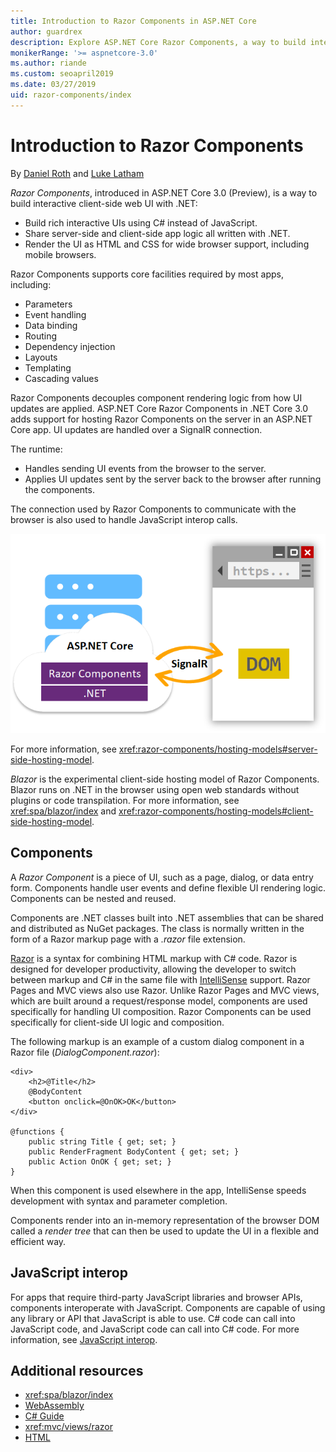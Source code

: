 ```yaml
---
title: Introduction to Razor Components in ASP.NET Core
author: guardrex
description: Explore ASP.NET Core Razor Components, a way to build interactive client-side web UI with .NET in an ASP.NET Core app.
monikerRange: '>= aspnetcore-3.0'
ms.author: riande
ms.custom: seoapril2019
ms.date: 03/27/2019
uid: razor-components/index
---
```

# Introduction to Razor Components

By [Daniel Roth](https://github.com/danroth27) and [Luke Latham](https://github.com/guardrex)

*Razor Components*, introduced in ASP.NET Core 3.0 (Preview), is a way to build interactive client-side web UI with .NET:

* Build rich interactive UIs using C# instead of JavaScript.
* Share server-side and client-side app logic all written with .NET.
* Render the UI as HTML and CSS for wide browser support, including mobile browsers.

Razor Components supports core facilities required by most apps, including:

* Parameters
* Event handling
* Data binding
* Routing
* Dependency injection
* Layouts
* Templating
* Cascading values

Razor Components decouples component rendering logic from how UI updates are applied. ASP.NET Core Razor Components in .NET Core 3.0 adds support for hosting Razor Components on the server in an ASP.NET Core app. UI updates are handled over a SignalR connection.

The runtime:

* Handles sending UI events from the browser to the server.
* Applies UI updates sent by the server back to the browser after running the components.

The connection used by Razor Components to communicate with the browser is also used to handle JavaScript interop calls.

![Razor Components runs .NET code on the server and interacts with the Document Object Model on the client over a SignalR connection](index/_static/aspnet-core-razor-components.png)

For more information, see <xref:razor-components/hosting-models#server-side-hosting-model>.

*Blazor* is the experimental client-side hosting model of Razor Components. Blazor runs on .NET in the browser using open web standards without plugins or code transpilation. For more information, see <xref:spa/blazor/index> and <xref:razor-components/hosting-models#client-side-hosting-model>.

## Components

A *Razor Component* is a piece of UI, such as a page, dialog, or data entry form. Components handle user events and define flexible UI rendering logic. Components can be nested and reused.

Components are .NET classes built into .NET assemblies that can be shared and distributed as NuGet packages. The class is normally written in the form of a Razor markup page with a *.razor* file extension.

[Razor](xref:mvc/views/razor) is a syntax for combining HTML markup with C# code. Razor is designed for developer productivity, allowing the developer to switch between markup and C# in the same file with [IntelliSense](/visualstudio/ide/using-intellisense) support. Razor Pages and MVC views also use Razor. Unlike Razor Pages and MVC views, which are built around a request/response model, components are used specifically for handling UI composition. Razor Components can be used specifically for client-side UI logic and composition.

The following markup is an example of a custom dialog component in a Razor file (*DialogComponent.razor*):

```cshtml
<div>
    <h2>@Title</h2>
    @BodyContent
    <button onclick=@OnOK>OK</button>
</div>

@functions {
    public string Title { get; set; }
    public RenderFragment BodyContent { get; set; }
    public Action OnOK { get; set; }
}
```

When this component is used elsewhere in the app, IntelliSense speeds development with syntax and parameter completion.

Components render into an in-memory representation of the browser DOM called a *render tree* that can then be used to update the UI in a flexible and efficient way.

## JavaScript interop

For apps that require third-party JavaScript libraries and browser APIs, components interoperate with JavaScript. Components are capable of using any library or API that JavaScript is able to use. C# code can call into JavaScript code, and JavaScript code can call into C# code. For more information, see [JavaScript interop](xref:razor-components/javascript-interop).

## Additional resources

* <xref:spa/blazor/index>
* [WebAssembly](http://webassembly.org/)
* [C# Guide](/dotnet/csharp/)
* <xref:mvc/views/razor>
* [HTML](https://www.w3.org/html/)
